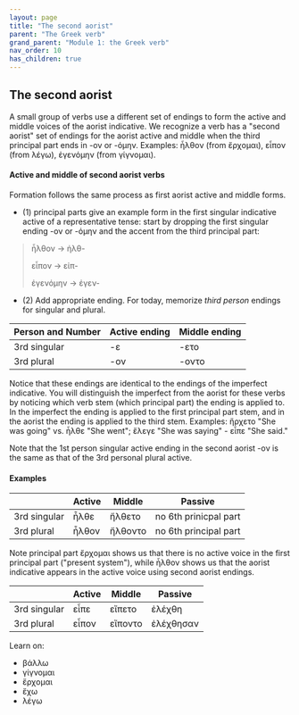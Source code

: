 ```yaml
---
layout: page
title: "The second aorist"
parent: "The Greek verb"
grand_parent: "Module 1: the Greek verb"
nav_order: 10
has_children: true
---
```



## The second aorist

A small group of verbs use a different set of endings to form the active and middle voices of the aorist indicative. We recognize a verb has a "second aorist" set of endings for the aorist active and middle when the third principal part ends in -ον or -όμην.  Examples: ἦλθον (from ἔρχομαι), εἶπον (from λέγω), ἐγενόμην (from γίγνομαι).

#### Active and middle of second aorist verbs

Formation follows the same process as first aorist active and middle forms.
- (1) principal parts give an example form in the first singular indicative active of a representative tense: start by dropping the first singular ending -ον or -όμην and the accent from the third principal part:

> ἦλθον -> ἠλθ-
>
> εἶπον -> εἰπ-
> 
> ἐγενόμην -> ἐγεν-

- (2) Add appropriate ending.  For today, memorize *third person* endings for singular and plural.

| Person and Number | Active ending | Middle ending |
| --- | --- | --- |
| 3rd singular |  -ε | -ετο |
| 3rd plural | -ον | -οντο |

Notice that these endings are identical to the endings of the imperfect indicative. You will distinguish the imperfect from the aorist for these verbs by noticing which verb stem (which principal part) the ending is applied to. In the imperfect the ending is applied to the first principal part stem, and in the aorist the ending is applied to the third stem. Examples: ἤρχετο "She was going" vs. ἦλθε "She went"; ἔλεγε "She was saying"  - εἶπε "She said."

Note that the 1st person singular active ending in the second aorist -ον is the same as that of the 3rd personal plural active.


#### Examples

| | Active | Middle | Passive |
| --- | --- | --- | --- |
| 3rd singular |  ἦλθε | ἤλθετο | no 6th prinicpal part |
| 3rd plural | ἦλθον | ἤλθοντο | no 6th principal part  |

Note principal part ἔρχομαι shows us that there is no active voice in the first principal part ("present system"), while ἦλθον shows us that the aorist indicative appears in the active voice using second aorist endings.

| | Active | Middle | Passive |
| --- | --- | --- | --- |
| 3rd singular |  εἶπε | εἴπετο | ἐλέχθη |
| 3rd plural | εἶπον | εἴποντο  |ἐλέχθησαν  |






Learn on:


- βάλλω 
- γίγνομαι
- ἔρχομαι
- ἔχω
- λέγω 

